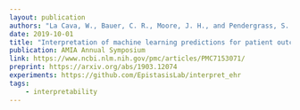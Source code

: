 ```yaml
---
layout: publication
authors: "La Cava, W., Bauer, C. R., Moore, J. H., and Pendergrass, S. A. "
date: 2019-10-01
title: "Interpretation of machine learning predictions for patient outcomes in electronic health records"
publication: AMIA Annual Symposium
link: https://www.ncbi.nlm.nih.gov/pmc/articles/PMC7153071/
preprint: https://arxiv.org/abs/1903.12074
experiments: https://github.com/EpistasisLab/interpret_ehr
tags:
    - interpretability
---
```

